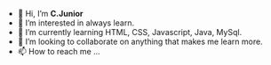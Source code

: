 - 👋 Hi, I’m **C.Junior**
- 👀 I’m interested in always learn.
- 🌱 I’m currently learning HTML, CSS, Javascript, Java, MySql.
- 💞️ I’m looking to collaborate on anything that makes me learn more.
- 📫 How to reach me ...

<!---
Clar-Junior/Clar-Junior is a ✨ special ✨ repository because its `README.md` (this file) appears on your GitHub profile.
You can click the Preview link to take a look at your changes.
--->

